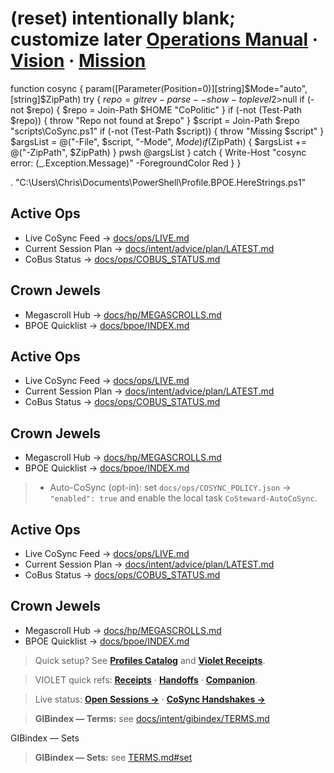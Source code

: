 # (reset) intentionally blank; customize later  [Operations Manual](docs/ops/MANUAL/INDEX.md) · [Vision](docs/intent/VISION.md) · [Mission](docs/intent/MISSION.md)
function cosync {
  param([Parameter(Position=0)][string]$Mode="auto", [string]$ZipPath)
  try {
    $repo = git rev-parse --show-toplevel 2>$null
    if (-not $repo) { $repo = Join-Path $HOME "CoPolitic" }
    if (-not (Test-Path $repo)) { throw "Repo not found at $repo" }
    $script = Join-Path $repo "scripts\CoSync.ps1"
    if (-not (Test-Path $script)) { throw "Missing $script" }
    $argsList = @("-File", $script, "-Mode", $Mode)
    if ($ZipPath) { $argsList += @("-ZipPath", $ZipPath) }
    pwsh @argsList
  } catch { Write-Host "cosync error: $($_.Exception.Message)" -ForegroundColor Red }
}

. "C:\Users\Chris\Documents\PowerShell\Profile.BPOE.HereStrings.ps1"

## Active Ops

- Live CoSync Feed → [docs/ops/LIVE.md](docs/ops/LIVE.md)
- Current Session Plan → [docs/intent/advice/plan/LATEST.md](docs/intent/advice/plan/LATEST.md)
- CoBus Status → [docs/ops/COBUS_STATUS.md](docs/ops/COBUS_STATUS.md)

## Crown Jewels

- Megascroll Hub → [docs/hp/MEGASCROLLS.md](docs/hp/MEGASCROLLS.md)
- BPOE Quicklist → [docs/bpoe/INDEX.md](docs/bpoe/INDEX.md)

## Active Ops

- Live CoSync Feed → [docs/ops/LIVE.md](docs/ops/LIVE.md)
- Current Session Plan → [docs/intent/advice/plan/LATEST.md](docs/intent/advice/plan/LATEST.md)
- CoBus Status → [docs/ops/COBUS_STATUS.md](docs/ops/COBUS_STATUS.md)

## Crown Jewels

- Megascroll Hub → [docs/hp/MEGASCROLLS.md](docs/hp/MEGASCROLLS.md)
- BPOE Quicklist → [docs/bpoe/INDEX.md](docs/bpoe/INDEX.md)

> - Auto-CoSync (opt-in): set `docs/ops/COSYNC_POLICY.json` → `"enabled": true` and enable the local task `CoSteward-AutoCoSync`.

## Active Ops

- Live CoSync Feed → [docs/ops/LIVE.md](docs/ops/LIVE.md)
- Current Session Plan → [docs/intent/advice/plan/LATEST.md](docs/intent/advice/plan/LATEST.md)
- CoBus Status → [docs/ops/COBUS_STATUS.md](docs/ops/COBUS_STATUS.md)

## Crown Jewels

- Megascroll Hub → [docs/hp/MEGASCROLLS.md](docs/hp/MEGASCROLLS.md)
- BPOE Quicklist → [docs/bpoe/INDEX.md](docs/bpoe/INDEX.md)




> Quick setup? See **[Profiles Catalog](docs/bpoe/Profiles.Catalog.md)** and **[Violet Receipts](docs/ops/RECEIPTS.md)**.

> VIOLET quick refs: **[Receipts](docs/ops/RECEIPTS.md)** · **[Handoffs](docs/ops/HANDOFFS.md)** · **[Companion](docs/bpoe/VIOLET.Companion.md)**.

> Live status: **[Open Sessions →](docs/ops/SESSIONS.md#open-sessions)** · **[CoSync Handshakes →](docs/ops/COSYNC.md#entries)**

> **GIBindex — Terms:** see [docs/intent/gibindex/TERMS.md](docs/intent/gibindex/TERMS.md)

GIBindex — Sets

> **GIBindex — Sets:** see [TERMS.md#set](docs/intent/gibindex/TERMS.md#set)

